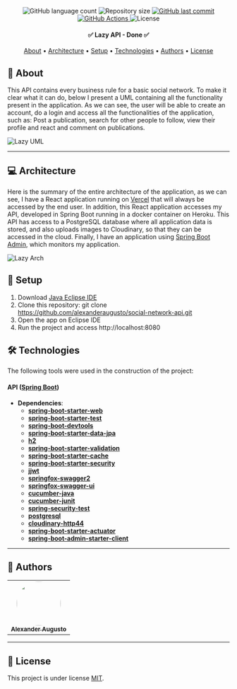 <p align="center">
  <img alt="GitHub language count" src="https://img.shields.io/github/languages/count/alexanderaugusto/social-network-api?color=%2304D361">

  <img alt="Repository size" src="https://img.shields.io/github/repo-size/alexanderaugusto/social-network-api">
  
  <a href="https://github.com/alexanderaugusto/social-network-api/commits/master">
    <img alt="GitHub last commit" src="https://img.shields.io/github/last-commit/alexanderaugusto/social-network-api">
  </a>
  
   <a href="https://github.com/alexanderaugusto/social-network-api/actions">
    <img alt="GitHub Actions" src="https://github.com/alexanderaugusto/social-network-api/workflows/social-network-api/badge.svg">
  </a>
    

    
   <img alt="License" src="https://img.shields.io/badge/license-MIT-brightgreen">  
</p>

<h4 align="center"> 
	✅ Lazy API - Done ✅
</h4>

<p align="center">
 <a href="#-about">About</a> •
 <a href="#-architecture">Architecture</a> • 
  <a href="#-setup">Setup</a> • 
 <a href="#-technologies">Technologies</a> • 
 <a href="#-authors">Authors</a> • 
 <a href="#-license">License</a>
</p>


## 📝 About

This API contains every business rule for a basic social network. To make it clear what it can do, below I present a UML containing all the functionality present in the application. As we can see, the user will be able to create an account, do a login and access all the functionalities of the application, such as: Post a publication, search for other people to follow, view their profile and react and comment on publications.

![Lazy UML](https://user-images.githubusercontent.com/51683816/117968007-19d7ae00-b2fc-11eb-8a6b-d58c4774ce32.jpg)

---


## 💻 Architecture

Here is the summary of the entire architecture of the application, as we can see, I have a React application running on [Vercel](http://vercel.com/) that will always be accessed by the end user. In addition, this React application accesses my API, developed in Spring Boot running in a docker container on Heroku. This API has access to a PostgreSQL database where all application data is stored, and also uploads images to Cloudinary, so that they can be accessed in the cloud. Finally, I have an application using [Spring Boot Admin](https://github.com/codecentric/spring-boot-admin), which monitors my application.

![Lazy Arch](https://user-images.githubusercontent.com/51683816/117969484-d716d580-b2fd-11eb-8ce7-685c93650d0f.png)

## 🚀 Setup

1. Download [Java Eclipse IDE](https://www.eclipse.org/downloads/)
2. Clone this repository: git clone https://github.com/alexanderaugusto/social-network-api.git
3. Open the app on Eclipse IDE
4. Run the project and access http://localhost:8080

## 🛠 Technologies

The following tools were used in the construction of the project:

#### **API**  ([Spring Boot](https://spring.io/projects/spring-boot))
- **Dependencies**:
  -   **[spring-boot-starter-web](https://mvnrepository.com/artifact/org.springframework.boot/spring-boot-starter-web)**
  -   **[spring-boot-starter-test](https://mvnrepository.com/artifact/org.springframework.boot/spring-boot-starter-test)**
  -   **[spring-boot-devtools](https://mvnrepository.com/artifact/org.springframework.boot/spring-boot-devtools)**
  -   **[spring-boot-starter-data-jpa](https://mvnrepository.com/artifact/org.springframework.boot/spring-boot-starter-data-jpa)**
  -   **[h2](https://mvnrepository.com/artifact/com.h2database/h2)**
  -   **[spring-boot-starter-validation](https://mvnrepository.com/artifact/org.springframework.boot/spring-boot-starter-validation)**
  -   **[spring-boot-starter-cache](https://mvnrepository.com/artifact/org.springframework.boot/spring-boot-starter-cache)**
  -   **[spring-boot-starter-security](https://mvnrepository.com/artifact/org.springframework.boot/spring-boot-starter-security)**
  -   **[jjwt](https://mvnrepository.com/artifact/io.jsonwebtoken/jjwt)**
  -   **[springfox-swagger2](https://mvnrepository.com/artifact/io.springfox/springfox-swagger2)**
  -   **[springfox-swagger-ui](https://mvnrepository.com/artifact/io.springfox/springfox-swagger-ui)**
  -   **[cucumber-java](https://mvnrepository.com/artifact/io.cucumber/cucumber-java)**
  -   **[cucumber-junit](https://mvnrepository.com/artifact/info.cukes/cucumber-junit)**
  -   **[spring-security-test](https://mvnrepository.com/artifact/org.springframework.security/spring-security-test)**
  -   **[postgresql](https://mvnrepository.com/artifact/org.postgresql/postgresql)**
  -   **[cloudinary-http44](https://mvnrepository.com/artifact/com.cloudinary/cloudinary-http44)**
  -   **[spring-boot-starter-actuator](https://mvnrepository.com/artifact/org.springframework.boot/spring-boot-starter-actuator)**
  -   **[spring-boot-admin-starter-client](https://mvnrepository.com/artifact/de.codecentric/spring-boot-admin-starter-client)**

---

## 🦸 Authors

<table>
  <tr>
    <td align="center"><a href="https://github.com/alexanderaugusto/"><img style="border-radius: 50%;" src="https://avatars2.githubusercontent.com/u/51683816?v=4" width="100px;" alt=""/><br /><sub><b>Alexander Augusto</b></sub></a>
    </td>      
  </tr>
</table>

---

## 📝 License

This project is under license [MIT](./LICENSE).
